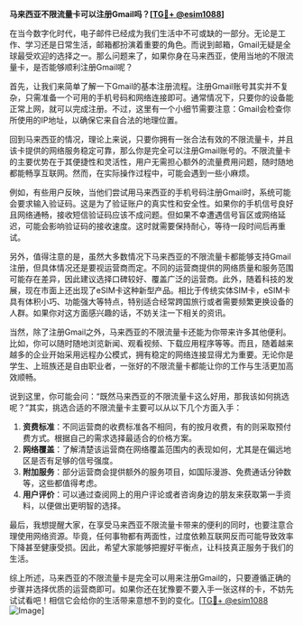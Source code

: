 **马来西亚不限流量卡可以注册Gmail吗？[[TG💪+ @esim1088](https://t.me/s/esim1088)]**

在当今数字化时代，电子邮件已经成为我们生活中不可或缺的一部分。无论是工作、学习还是日常生活，邮箱都扮演着重要的角色。而说到邮箱，Gmail无疑是全球最受欢迎的选择之一。那么问题来了，如果你身在马来西亚，使用当地的不限流量卡，是否能够顺利注册Gmail呢？

首先，让我们来简单了解一下Gmail的基本注册流程。注册Gmail账号其实并不复杂，只需准备一个可用的手机号码和网络连接即可。通常情况下，只要你的设备能正常上网，就可以完成注册。不过，这里有一个小细节需要注意：Gmail会检查你所使用的IP地址，以确保它来自合法的地理位置。

回到马来西亚的情况，理论上来说，只要你拥有一张合法有效的不限流量卡，并且该卡提供的网络服务稳定可靠，那么你是完全可以注册Gmail账号的。不限流量卡的主要优势在于其便捷性和灵活性，用户无需担心额外的流量费用问题，随时随地都能畅享互联网。然而，在实际操作过程中，可能会遇到一些小麻烦。

例如，有些用户反映，当他们尝试用马来西亚的手机号码注册Gmail时，系统可能会要求输入验证码。这是为了验证账户的真实性和安全性。如果你的手机信号良好且网络通畅，接收短信验证码应该不成问题。但如果不幸遭遇信号盲区或网络延迟，可能会影响验证码的接收速度。这时就需要保持耐心，等待一段时间后再重试。

另外，值得注意的是，虽然大多数情况下马来西亚的不限流量卡都能够支持Gmail注册，但具体情况还是要视运营商而定。不同的运营商提供的网络质量和服务范围可能存在差异，因此建议选择口碑较好、覆盖广泛的运营商。此外，随着科技的发展，现在市面上还出现了eSIM卡这种新型产品。相比于传统实体SIM卡，eSIM卡具有体积小巧、功能强大等特点，特别适合经常跨国旅行或者需要频繁更换设备的人群。如果你对这方面感兴趣的话，不妨关注一下相关的资讯。

当然，除了注册Gmail之外，马来西亚的不限流量卡还能为你带来许多其他便利。比如，你可以随时随地浏览新闻、观看视频、下载应用程序等等。而且，随着越来越多的企业开始采用远程办公模式，拥有稳定的网络连接显得尤为重要。无论你是学生、上班族还是自由职业者，一张好的不限流量卡都能让你的工作与生活更加高效顺畅。

说到这里，你可能会问：“既然马来西亚的不限流量卡这么好用，那我该如何挑选呢？”其实，挑选合适的不限流量卡主要可以从以下几个方面入手：

1. **资费标准**：不同运营商的收费标准各不相同，有的按月收费，有的则采取预付费方式。根据自己的需求选择最适合的价格方案。
2. **网络覆盖**：了解清楚该运营商在网络覆盖范围内的表现如何，尤其是在偏远地区是否有足够的信号强度。
3. **附加服务**：部分运营商会提供额外的服务项目，如国际漫游、免费通话分钟数等，这些都值得考虑。
4. **用户评价**：可以通过查阅网上的用户评论或者咨询身边的朋友来获取第一手资料，以便做出更明智的选择。

最后，我想提醒大家，在享受马来西亚不限流量卡带来的便利的同时，也要注意合理使用网络资源。毕竟，任何事物都有两面性，过度依赖互联网反而可能导致效率下降甚至健康受损。因此，希望大家能够把握好平衡点，让科技真正服务于我们的生活。

综上所述，马来西亚的不限流量卡是完全可以用来注册Gmail的，只要遵循正确的步骤并选择优质的运营商即可。如果你还在犹豫要不要入手一张这样的卡，不妨先试试看吧！相信它会给你的生活带来意想不到的变化。[[TG💪+ @esim1088](https://t.me/s/esim1088) ![Image](https://i.postimg.cc/4NQfJmqS/Snipaste-2025-05-13-00-14-12.png)]